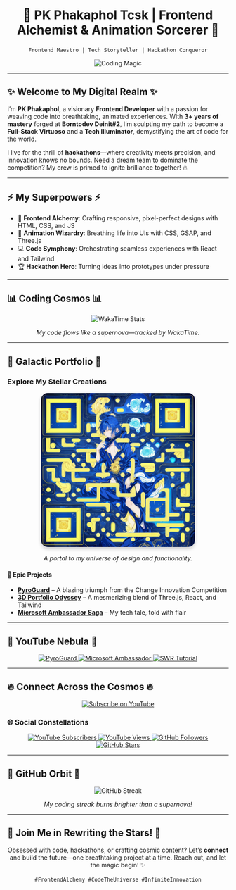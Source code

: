 <div align="center">
  <h1>🌌 <b>PK Phakaphol Tcsk</b> | Frontend Alchemist & Animation Sorcerer 🌌</h1>
  <p><code>Frontend Maestro | Tech Storyteller | Hackathon Conqueror</code></p>
  <img src="https://media.giphy.com/media/3o7TKz9bYXaLrvP8eQ/giphy.gif" width="200" alt="Coding Magic" />
</div>

---

## ✨ <b>Welcome to My Digital Realm</b> ✨  
I’m **PK Phakaphol**, a visionary **Frontend Developer** with a passion for weaving code into breathtaking, animated experiences. With **3+ years of mastery** forged at **Borntodev Deinit#2**, I’m sculpting my path to become a **Full-Stack Virtuoso** and a **Tech Illuminator**, demystifying the art of code for the world.

I live for the thrill of **hackathons**—where creativity meets precision, and innovation knows no bounds. Need a dream team to dominate the competition? My crew is primed to ignite brilliance together! 🔥

---

## ⚡️ <b>My Superpowers</b> ⚡️  
- 🎨 <b>Frontend Alchemy</b>: Crafting responsive, pixel-perfect designs with HTML, CSS, and JS  
- 🌟 <b>Animation Wizardry</b>: Breathing life into UIs with CSS, GSAP, and Three.js  
- 💻 <b>Code Symphony</b>: Orchestrating seamless experiences with React and Tailwind  
- 🏆 <b>Hackathon Hero</b>: Turning ideas into prototypes under pressure  

---

## 📊 <b>Coding Cosmos</b> 📊  
<div align="center">
  <img src="https://github-readme-stats.vercel.app/api/wakatime?username=GodzK&theme=dracula&layout=compact&hide_border=true" alt="WakaTime Stats" />
  <p><i>My code flows like a supernova—tracked by WakaTime.</i></p>
</div>

---

## 🌠 <b>Galactic Portfolio</b> 🌠  
### <b>Explore My Stellar Creations</b>  
<div align="center">
  <img src="./portfolio.png" alt="Portfolio Snapshot" width="350" style="border-radius: 15px; box-shadow: 0 4px 8px rgba(0,0,0,0.2);" />
  <p><i>A portal to my universe of design and functionality.</i></p>
</div>

#### 🚀 <b>Epic Projects</b>  
- **[PyroGuard](https://www.youtube.com/watch?v=cSUpTJ-clrs&t=8s)** – A blazing triumph from the Change Innovation Competition  
- **[3D Portfolio Odyssey](https://www.youtube.com/watch?v=ML5piOfz_ao)** – A mesmerizing blend of Three.js, React, and Tailwind  
- **[Microsoft Ambassador Saga](https://www.youtube.com/watch?v=xr7nUM3XsXg)** – My tech tale, told with flair  

---

## 🎥 <b>YouTube Nebula</b> 🎥  
<div align="center">
  <!-- BEGIN YOUTUBE-CARDS -->  
  <a href="https://www.youtube.com/watch?v=cSUpTJ-clrs&t=8s">
    <img src="https://ytcards.demolab.com/?id=cSUpTJ-clrs&t=3s&title=PyroGuard+Change+Innovation&lang=en&background_color=%230d1117&title_color=%23ffffff&stats_color=%23dedede&max_title_lines=1&width=250&border_radius=5" alt="PyroGuard" />
  </a>  
  <a href="https://www.youtube.com/watch?v=xr7nUM3XsXg">
    <img src="https://ytcards.demolab.com/?id=xr7nUM3XsXg&t=3s&title=Microsoft+Ambassador+Intro&lang=en&background_color=%230d1117&title_color=%23ffffff&stats_color=%23dedede&max_title_lines=1&width=250&border_radius=5" alt="Microsoft Ambassador" />
  </a>  
  <a href="https://www.youtube.com/watch?v=ML5piOfz_ao">
    <img src="https://ytcards.demolab.com/?id=ML5piOfz_ao&t=3s&title=Fetch+Data+with+SWR&lang=en&background_color=%230d1117&title_color=%23ffffff&stats_color=%23dedede&max_title_lines=1&width=250&border_radius=5" alt="SWR Tutorial" />
  </a>  
  <!-- END YOUTUBE-CARDS -->  
</div>

---

## 🔥 <b>Connect Across the Cosmos</b> 🔥  
<div align="center">
  <a href="https://www.youtube.com/channel/UCcSwl5PU3NUYrGNjUZPLWxg?sub_confirmation=1">
    <img src="https://custom-icon-badges.demolab.com/badge/-Subscribe%20For%20More-red?style=for-the-badge&logo=video&logoColor=white" alt="Subscribe on YouTube" />
  </a>
</div>

### 🌐 <b>Social Constellations</b>  
<p align="center">  
  <a href="https://www.youtube.com/channel/UCcSwl5PU3NUYrGNjUZPLWxg">  
    <img src="https://custom-icon-badges.demolab.com/youtube/channel/subscribers/UCcSwl5PU3NUYrGNjUZPLWxg?color=%23E05D44&label=SUBSCRIBE&logo=video&logoColor=white&style=for-the-badge&labelColor=CE4630" alt="YouTube Subscribers" />  
  </a>  
  <a href="https://www.youtube.com/channel/UCcSwl5PU3NUYrGNjUZPLWxg">  
    <img src="https://custom-icon-badges.demolab.com/youtube/channel/views/UCcSwl5PU3NUYrGNjUZPLWxg?color=%23E1AD0E&logo=eye&logoColor=white&style=for-the-badge&labelColor=C79600" alt="YouTube Views" />  
  </a>  
  <a href="https://github.com/GodzK">  
    <img src="https://custom-icon-badges.demolab.com/github/followers/GodzK?color=236ad3&labelColor=1155ba&style=for-the-badge&logo=person-add&label=Follow&logoColor=white" alt="GitHub Followers" />  
  </a>  
  <a href="https://github.com/GodzK?tab=repositories">  
    <img src="https://custom-icon-badges.demolab.com/github/stars/GodzK?color=55960c&style=for-the-badge&labelColor=488207&logo=star" alt="GitHub Stars" />  
  </a>  
</p>  

---

## 🌟 <b>GitHub Orbit</b> 🌟  
<div align="center">
  <img src="https://streak-stats.demolab.com?user=GodzK&theme=dracula&border_radius=4.5&hide_border=true" alt="GitHub Streak" />
  <p><i>My coding streak burns brighter than a supernova!</i></p>
</div>

---

## 🚀 <b>Join Me in Rewriting the Stars!</b> 🚀  
<div align="center">
  <p>Obsessed with code, hackathons, or crafting cosmic content? Let’s <b>connect</b> and build the future—one breathtaking project at a time. Reach out, and let the magic begin! ✨</p>
  <p><code>#FrontendAlchemy #CodeTheUniverse #InfiniteInnovation</code></p>
</div>
